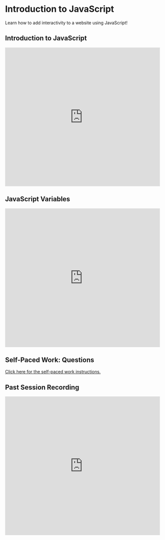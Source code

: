 # Introduction to JavaScript
Learn how to add interactivity to a website using JavaScript!

## Introduction to JavaScript
<iframe src='https://view.officeapps.live.com/op/embed.aspx?src=https://hylandtechclub.com/web-102/IntroToJS/IntroductionToJavaScript.pptx' width='100%' height='450px' frameborder='0'></iframe>

## JavaScript Variables
<iframe src='https://view.officeapps.live.com/op/embed.aspx?src=https://hylandtechclub.com/web-102/IntroToJS/JavaScriptVariables.pptx' width='100%' height='450px' frameborder='0'></iframe>

## Self-Paced Work: Questions
[Click here for the self-paced work instructions.](SelfPacedWork.md)

## Past Session Recording
<iframe width="100%" height="450px" src="https://www.youtube.com/embed/oqyk9ryrtWU" frameborder="0" allow="accelerometer; autoplay; clipboard-write; encrypted-media; gyroscope; picture-in-picture" allowfullscreen></iframe>
